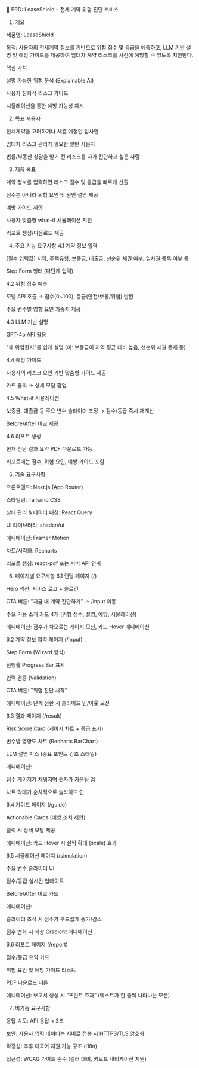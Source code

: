 📄 PRD: LeaseShield – 전세 계약 위험 진단 서비스

1. 개요

제품명: LeaseShield

목적: 사용자의 전세계약 정보를 기반으로 위험 점수 및 등급을 예측하고, LLM 기반 설명 및 예방 가이드를 제공하여 임대차 계약 리스크를 사전에 예방할 수 있도록 지원한다.

핵심 가치

설명 가능한 위험 분석 (Explainable AI)

사용자 친화적 리스크 가이드

시뮬레이션을 통한 예방 가능성 제시

2. 목표 사용자

전세계약을 고려하거나 체결 예정인 임차인

임대차 리스크 관리가 필요한 일반 사용자

법률/부동산 상담을 받기 전 리스크를 자가 진단하고 싶은 사람

3. 제품 목표

계약 정보를 입력하면 리스크 점수 및 등급을 빠르게 산출

점수뿐 아니라 위험 요인 및 원인 설명 제공

예방 가이드 제안

사용자 맞춤형 what-if 시뮬레이션 지원

리포트 생성/다운로드 제공

4. 주요 기능 요구사항
   4.1 계약 정보 입력

[필수 입력값] 지역, 주택유형, 보증금, 대출금, 선순위 채권 여부, 임차권 등록 여부 등

Step Form 형태 (다단계 입력)

4.2 위험 점수 예측

모델 API 호출 → 점수(0~100), 등급(안전/보통/위험) 반환

주요 변수별 영향 요인 가중치 제공

4.3 LLM 기반 설명

GPT-4o API 활용

"왜 위험한지"를 쉽게 설명 (예: 보증금이 지역 평균 대비 높음, 선순위 채권 존재 등)

4.4 예방 가이드

사용자의 리스크 요인 기반 맞춤형 가이드 제공

카드 클릭 → 상세 모달 팝업

4.5 What-if 시뮬레이션

보증금, 대출금 등 주요 변수 슬라이더 조정 → 점수/등급 즉시 재계산

Before/After 비교 제공

4.6 리포트 생성

현재 진단 결과 요약 PDF 다운로드 가능

리포트에는 점수, 위험 요인, 예방 가이드 포함

5. 기술 요구사항

프론트엔드: Next.js (App Router)

스타일링: Tailwind CSS

상태 관리 & 데이터 패칭: React Query

UI 라이브러리: shadcn/ui

애니메이션: Framer Motion

차트/시각화: Recharts

리포트 생성: react-pdf 또는 서버 API 연계

6. 페이지별 요구사항
   6.1 랜딩 페이지 (/)

Hero 섹션: 서비스 로고 + 슬로건

CTA 버튼: "지금 내 계약 진단하기" → /input 이동

주요 기능 소개 카드 4개 (위험 점수, 설명, 예방, 시뮬레이션)

애니메이션: 점수가 차오르는 게이지 모션, 카드 Hover 애니메이션

6.2 계약 정보 입력 페이지 (/input)

Step Form (Wizard 형식)

진행률 Progress Bar 표시

입력 검증 (Validation)

CTA 버튼: "위험 진단 시작"

애니메이션: 단계 전환 시 슬라이드 인/아웃 모션

6.3 결과 페이지 (/result)

Risk Score Card (게이지 차트 + 등급 표시)

변수별 영향도 차트 (Recharts BarChart)

LLM 설명 박스 (중요 포인트 강조 스타일)

애니메이션:

점수 게이지가 채워지며 숫자가 카운팅 업

차트 막대가 순차적으로 슬라이드 인

6.4 가이드 페이지 (/guide)

Actionable Cards (예방 조치 제안)

클릭 시 상세 모달 제공

애니메이션: 카드 Hover 시 살짝 확대 (scale) 효과

6.5 시뮬레이션 페이지 (/simulation)

주요 변수 슬라이더 UI

점수/등급 실시간 업데이트

Before/After 비교 카드

애니메이션:

슬라이더 조작 시 점수가 부드럽게 증가/감소

점수 변화 시 색상 Gradient 애니메이션

6.6 리포트 페이지 (/report)

점수/등급 요약 카드

위험 요인 및 예방 가이드 리스트

PDF 다운로드 버튼

애니메이션: 보고서 생성 시 “프린트 효과” (텍스트가 한 줄씩 나타나는 모션)

7. 비기능 요구사항

응답 속도: API 응답 < 3초

보안: 사용자 입력 데이터는 서버로 전송 시 HTTPS/TLS 암호화

확장성: 추후 다국어 지원 가능 구조 (i18n)

접근성: WCAG 가이드 준수 (컬러 대비, 키보드 내비게이션 지원)
